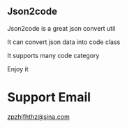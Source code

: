 ## Json2code



Json2code is a great json convert util

It can convert json data into code class

It supports many code category

Enjoy it


# Support Email
zpzhjfhthz@sina.com
